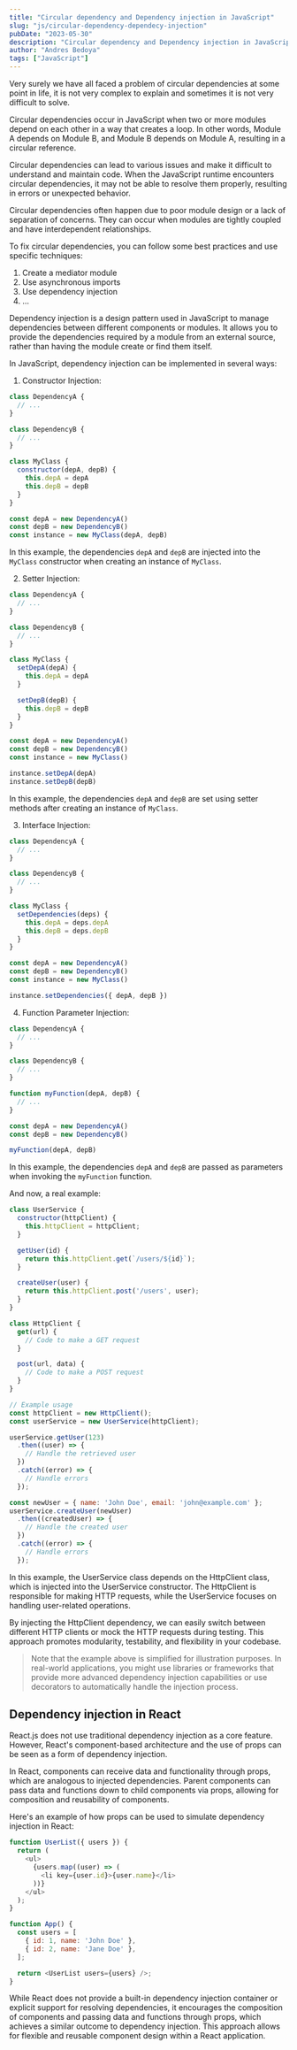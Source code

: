 ```yaml
---
title: "Circular dependency and Dependency injection in JavaScript"
slug: "js/circular-dependency-dependecy-injection"
pubDate: "2023-05-30"
description: "Circular dependency and Dependency injection in JavaScript. What are they?"
author: "Andres Bedoya"
tags: ["JavaScript"]
---
```


Very surely we have all faced a problem of circular dependencies at some point in life, it is not very complex to explain and sometimes it is not very difficult to solve.

Circular dependencies occur in JavaScript when two or more modules depend on each other in a way that creates a loop. In other words, Module A depends on Module B, and Module B depends on Module A, resulting in a circular reference.

Circular dependencies can lead to various issues and make it difficult to understand and maintain code. When the JavaScript runtime encounters circular dependencies, it may not be able to resolve them properly, resulting in errors or unexpected behavior.

Circular dependencies often happen due to poor module design or a lack of separation of concerns. They can occur when modules are tightly coupled and have interdependent relationships.

To fix circular dependencies, you can follow some best practices and use specific techniques:

1. Create a mediator module
2. Use asynchronous imports
3. Use dependency injection
4. ...

Dependency injection is a design pattern used in JavaScript to manage dependencies between different components or modules. It allows you to provide the dependencies required by a module from an external source, rather than having the module create or find them itself.

In JavaScript, dependency injection can be implemented in several ways:

1. Constructor Injection:

```js
class DependencyA {
  // ...
}

class DependencyB {
  // ...
}

class MyClass {
  constructor(depA, depB) {
    this.depA = depA
    this.depB = depB
  }
}

const depA = new DependencyA()
const depB = new DependencyB()
const instance = new MyClass(depA, depB)
```

In this example, the dependencies `depA` and `depB` are injected into the `MyClass` constructor when creating an instance of `MyClass`.

2. Setter Injection:

```js
class DependencyA {
  // ...
}

class DependencyB {
  // ...
}

class MyClass {
  setDepA(depA) {
    this.depA = depA
  }

  setDepB(depB) {
    this.depB = depB
  }
}

const depA = new DependencyA()
const depB = new DependencyB()
const instance = new MyClass()

instance.setDepA(depA)
instance.setDepB(depB)
```

In this example, the dependencies `depA` and `depB` are set using setter methods after creating an instance of `MyClass`.

3. Interface Injection:

```js
class DependencyA {
  // ...
}

class DependencyB {
  // ...
}

class MyClass {
  setDependencies(deps) {
    this.depA = deps.depA
    this.depB = deps.depB
  }
}

const depA = new DependencyA()
const depB = new DependencyB()
const instance = new MyClass()

instance.setDependencies({ depA, depB })
```

4. Function Parameter Injection:

```js
class DependencyA {
  // ...
}

class DependencyB {
  // ...
}

function myFunction(depA, depB) {
  // ...
}

const depA = new DependencyA()
const depB = new DependencyB()

myFunction(depA, depB)
```

In this example, the dependencies `depA` and `depB` are passed as parameters when invoking the `myFunction` function.

And now, a real example:

```js
class UserService {
  constructor(httpClient) {
    this.httpClient = httpClient;
  }

  getUser(id) {
    return this.httpClient.get(`/users/${id}`);
  }

  createUser(user) {
    return this.httpClient.post('/users', user);
  }
}

class HttpClient {
  get(url) {
    // Code to make a GET request
  }

  post(url, data) {
    // Code to make a POST request
  }
}

// Example usage
const httpClient = new HttpClient();
const userService = new UserService(httpClient);

userService.getUser(123)
  .then((user) => {
    // Handle the retrieved user
  })
  .catch((error) => {
    // Handle errors
  });

const newUser = { name: 'John Doe', email: 'john@example.com' };
userService.createUser(newUser)
  .then((createdUser) => {
    // Handle the created user
  })
  .catch((error) => {
    // Handle errors
  });
```

In this example, the UserService class depends on the HttpClient class, which is injected into the UserService constructor. The HttpClient is responsible for making HTTP requests, while the UserService focuses on handling user-related operations.

By injecting the HttpClient dependency, we can easily switch between different HTTP clients or mock the HTTP requests during testing. This approach promotes modularity, testability, and flexibility in your codebase.

> Note that the example above is simplified for illustration purposes. In real-world applications, you might use libraries or frameworks that provide more advanced dependency injection capabilities or use decorators to automatically handle the injection process.

## Dependency injection in React
React.js does not use traditional dependency injection as a core feature. However, React's component-based architecture and the use of props can be seen as a form of dependency injection.

In React, components can receive data and functionality through props, which are analogous to injected dependencies. Parent components can pass data and functions down to child components via props, allowing for composition and reusability of components.

Here's an example of how props can be used to simulate dependency injection in React:

```js
function UserList({ users }) {
  return (
    <ul>
      {users.map((user) => (
        <li key={user.id}>{user.name}</li>
      ))}
    </ul>
  );
}

function App() {
  const users = [
    { id: 1, name: 'John Doe' },
    { id: 2, name: 'Jane Doe' },
  ];

  return <UserList users={users} />;
}
```

While React does not provide a built-in dependency injection container or explicit support for resolving dependencies, it encourages the composition of components and passing data and functions through props, which achieves a similar outcome to dependency injection. This approach allows for flexible and reusable component design within a React application.
